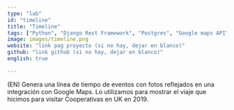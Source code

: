 ```yaml
---
type: "lab"
id: "timeline"
title: "Timeline"
tags: ["Python", "Django Rest Framework", "Postgres", "Google maps API"]
image: images/timeline.png
website: "link pag proyecto (si no hay, dejar en blanco)"
github: "link github (si no hay, dejar en blanco)"
english: true

---
```


(EN) Genera una línea de tiempo de eventos con fotos reflejados en una integración con Google Maps.
Lo utilizamos para mostrar el viaje que hicimos para visitar Cooperativas en UK en 2019.